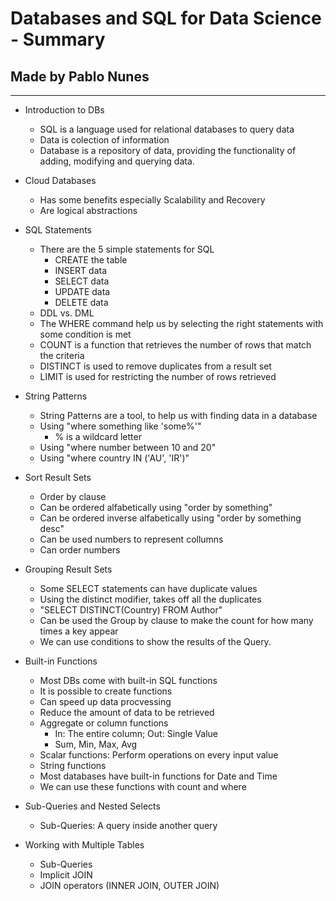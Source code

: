 # Databases and SQL for Data Science - Summary
## Made by Pablo Nunes
----
- Introduction to DBs
  - SQL is a language used for relational databases to query data
  - Data is colection of information
  - Database is a repository of data, providing the functionality of adding, modifying and querying data.
- Cloud Databases
  - Has some benefits especially Scalability and Recovery
  - Are logical abstractions
- SQL Statements
  - There are the 5 simple statements for SQL
    - CREATE the table
    - INSERT data
    - SELECT data
    - UPDATE data
    - DELETE data
  - DDL vs. DML
  - The WHERE command help us by selecting the right statements with some condition is met
  - COUNT is a function that retrieves the number of rows that match the criteria
  - DISTINCT is used to remove duplicates from a result set
  - LIMIT is used for restricting the number of rows retrieved

- String Patterns
  - String Patterns are a tool, to help us with finding data in a database 
  - Using "where something like 'some%'"
    - % is a wildcard letter
  - Using "where number between 10 and 20"
  - Using "where country IN ('AU', 'IR')"

- Sort Result Sets
  - Order by clause
  - Can be ordered alfabetically using "order by something"
  - Can be ordered inverse alfabetically using "order by something desc"
  - Can be used numbers to represent collumns
  - Can order numbers

- Grouping Result Sets
  - Some SELECT statements can have duplicate values
  - Using the distinct modifier, takes off all the duplicates
  - "SELECT DISTINCT(Country) FROM Author"
  - Can be used the Group by clause to make the count for how many times a key appear
  - We can use conditions to show the results of the Query.

- Built-in Functions
  - Most DBs come with built-in SQL functions
  - It is possible to create functions
  - Can speed up data procvessing
  - Reduce the amount of data to be retrieved
  - Aggregate or column functions
    - In: The entire column; Out: Single Value
    - Sum, Min, Max, Avg
  - Scalar functions: Perform operations on every input value
  - String functions
  - Most databases have built-in functions for Date and Time
  - We can use these functions with count and where

- Sub-Queries and Nested Selects
  - Sub-Queries: A query inside another query

- Working with Multiple Tables
  - Sub-Queries
  - Implicit JOIN
  - JOIN operators (INNER JOIN, OUTER JOIN)